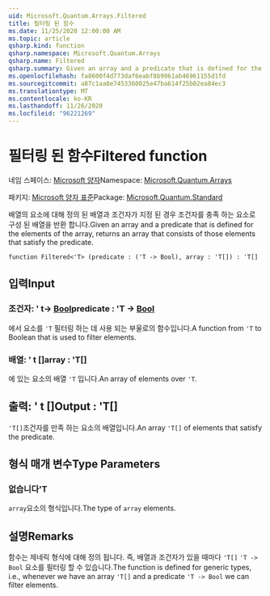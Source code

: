 ```yaml
---
uid: Microsoft.Quantum.Arrays.Filtered
title: 필터링 된 함수
ms.date: 11/25/2020 12:00:00 AM
ms.topic: article
qsharp.kind: function
qsharp.namespace: Microsoft.Quantum.Arrays
qsharp.name: Filtered
qsharp.summary: Given an array and a predicate that is defined for the elements of the array, returns an array that consists of those elements that satisfy the predicate.
ms.openlocfilehash: fa8600f4d773daf6eabf8b9961ab46961155d1fd
ms.sourcegitcommit: a87c1aa8e7453360025e47ba614f25b02ea84ec3
ms.translationtype: MT
ms.contentlocale: ko-KR
ms.lasthandoff: 11/26/2020
ms.locfileid: "96221269"
---
```

# <a name="filtered-function"></a><span data-ttu-id="98ab8-102">필터링 된 함수</span><span class="sxs-lookup"><span data-stu-id="98ab8-102">Filtered function</span></span>

<span data-ttu-id="98ab8-103">네임 스페이스: [Microsoft 양자](xref:Microsoft.Quantum.Arrays)</span><span class="sxs-lookup"><span data-stu-id="98ab8-103">Namespace: [Microsoft.Quantum.Arrays](xref:Microsoft.Quantum.Arrays)</span></span>

<span data-ttu-id="98ab8-104">패키지: [Microsoft 양자 표준](https://nuget.org/packages/Microsoft.Quantum.Standard)</span><span class="sxs-lookup"><span data-stu-id="98ab8-104">Package: [Microsoft.Quantum.Standard](https://nuget.org/packages/Microsoft.Quantum.Standard)</span></span>


<span data-ttu-id="98ab8-105">배열의 요소에 대해 정의 된 배열과 조건자가 지정 된 경우 조건자를 충족 하는 요소로 구성 된 배열을 반환 합니다.</span><span class="sxs-lookup"><span data-stu-id="98ab8-105">Given an array and a predicate that is defined for the elements of the array, returns an array that consists of those elements that satisfy the predicate.</span></span>

```qsharp
function Filtered<'T> (predicate : ('T -> Bool), array : 'T[]) : 'T[]
```


## <a name="input"></a><span data-ttu-id="98ab8-106">입력</span><span class="sxs-lookup"><span data-stu-id="98ab8-106">Input</span></span>

### <a name="predicate--t---bool"></a><span data-ttu-id="98ab8-107">조건자: ' t-> [Bool](xref:microsoft.quantum.lang-ref.bool)</span><span class="sxs-lookup"><span data-stu-id="98ab8-107">predicate : 'T -> [Bool](xref:microsoft.quantum.lang-ref.bool)</span></span>

<span data-ttu-id="98ab8-108">에서 요소를 `'T` 필터링 하는 데 사용 되는 부울로의 함수입니다.</span><span class="sxs-lookup"><span data-stu-id="98ab8-108">A function from `'T` to Boolean that is used to filter elements.</span></span>


### <a name="array--t"></a><span data-ttu-id="98ab8-109">배열: ' t []</span><span class="sxs-lookup"><span data-stu-id="98ab8-109">array : 'T[]</span></span>

<span data-ttu-id="98ab8-110">에 있는 요소의 배열 `'T` 입니다.</span><span class="sxs-lookup"><span data-stu-id="98ab8-110">An array of elements over `'T`.</span></span>



## <a name="output--t"></a><span data-ttu-id="98ab8-111">출력: ' t []</span><span class="sxs-lookup"><span data-stu-id="98ab8-111">Output : 'T[]</span></span>

<span data-ttu-id="98ab8-112">`'T[]`조건자를 만족 하는 요소의 배열입니다.</span><span class="sxs-lookup"><span data-stu-id="98ab8-112">An array `'T[]` of elements that satisfy the predicate.</span></span>

## <a name="type-parameters"></a><span data-ttu-id="98ab8-113">형식 매개 변수</span><span class="sxs-lookup"><span data-stu-id="98ab8-113">Type Parameters</span></span>

### <a name="t"></a><span data-ttu-id="98ab8-114">없습니다</span><span class="sxs-lookup"><span data-stu-id="98ab8-114">'T</span></span>

<span data-ttu-id="98ab8-115">`array`요소의 형식입니다.</span><span class="sxs-lookup"><span data-stu-id="98ab8-115">The type of `array` elements.</span></span>

## <a name="remarks"></a><span data-ttu-id="98ab8-116">설명</span><span class="sxs-lookup"><span data-stu-id="98ab8-116">Remarks</span></span>

<span data-ttu-id="98ab8-117">함수는 제네릭 형식에 대해 정의 됩니다. 즉, 배열과 조건자가 있을 때마다 `'T[]` `'T -> Bool` 요소를 필터링 할 수 있습니다.</span><span class="sxs-lookup"><span data-stu-id="98ab8-117">The function is defined for generic types, i.e., whenever we have an array `'T[]` and a predicate `'T -> Bool` we can filter elements.</span></span>